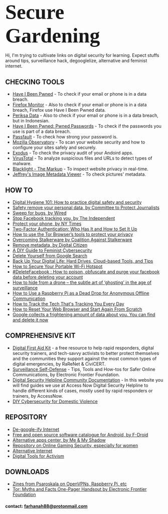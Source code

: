 ### <span style="font-family:Terminal; font-size:4em;">Secure Gardening</span>
Hi, I'm trying to cultivate links on digital security for learning. Expect stuffs around tips, surveillance hack, degooglelize, alternative and feminist internet. 

## CHECKING TOOLS
- [Have I Been Pwned](http://www.haveibeenpwnd.com/) - To check if your email or phone is in a data breach.
- [Firefox Monitor](https://monitor.firefox.com) - Also to check if your email or phone is in a data breach, Firefox use Have I Been Pwned data.
- [Periksa Data](https://periksadata.com/) - Also to check if your email or phone is in a data breach, but in Indonesian.
- [Have I Been Pwned: Pwned Passwords](https://haveibeenpwned.com/Passwords) - To check if the passwords you use is part of a data breach.
- [Passfault](http://passfault.com/) - To check how strong your password is.
- [Mozilla Observatory](https://observatory.mozilla.org/) - To scan your website security and how to configure your sites safely and securely. 
- [Exodus](https://reports.exodus-privacy.eu.org/en/) - To check the privacy audit of your Andoird apps.
- [VirusTotal](https://www.virustotal.com/gui/) - To analyze suspicious files and URLs to detect types of malware.
- [Blacklight - The Markup](https://themarkup.org/blacklight) - To inspect website privacy in real-time.
- [Jeffrey's Image Metadata Viewer](http://exif.regex.info/exif.cgi) - To check pictures' metadata.

## HOW TO
- [Digital Hygiene 101: How to practice digital safety and security](https://coconet.social/digital-hygiene-safety-security/)
- [Safety remove your personal data, by Committee to Protect Journalists](https://cpj.org/2019/09/digital-safety-remove-personal-data-internet/)
- [Sweep for bugs, by Wired](https://www.wired.com/story/how-to-sweep-for-bugs/)
- [Stop Facebook tracking you, by The Independent](https://www.independent.co.uk/life-style/gadgets-and-tech/news/facebook-tracking-activity-how-internet-privacy-a9072961.html)
- [Protect your phone, by NY Times](https://www.nytimes.com/interactive/2019/12/19/opinion/location-tracking-privacy-tips.html)
- [Two-Factor Authentication: Who Has It and How to Set It Up](https://sea.pcmag.com/encryption-products/19323/two-factor-authentication-who-has-it-and-how-to-set-it-up?utm_source=pocket_mylist)
- [How to use the Tor Browser’s tools to protect your privacy](https://www.theverge.com/2020/2/21/21138403/tor-privacy-tools-private-network-browser-settings-security)
- [Overcoming Stalkerware by Coalition Against Stalkerware](https://stopstalkerware.org/get-help/)
- [Remove metadata, by Digital Citizen](https://www.digitalcitizen.life/remove-metadata-file/)
- [A DIY Guide to Feminist Cybersecurity](https://hackblossom.org/cybersecurity/?utm_source=pocket_mylist)
- [Delete Yourself from Google Search](https://www.rd.com/article/how-to-delete-yourself-from-google-search/?utm_source=pocket_mylist)
- [Back Up Your Digital Life: Hard Drives, Cloud-based Tools, and Tips](https://www.wired.com/story/how-to-back-up-your-digital-life/?utm_source=pocket_mylist)
- [How to Secure Your Portable Wi-Fi Hotspot](https://www.lifewire.com/secure-your-portable-wi-fi-hotspot-2487656?utm_source=pocket_mylist)
- [#DeleteFacebook : How to poison, obfuscate and purge your facebook data before deleting your account](https://shift8web.ca/2018/03/delete-facebook-how-to-poison-obfuscate-and-purge-your-facebook-data-before-deleting-your-account/?utm_source=pocket_mylist)
- [How to hide from a drone – the subtle art of ‘ghosting’ in the age of surveillance](https://theconversation.com/how-to-hide-from-a-drone-the-subtle-art-of-ghosting-in-the-age-of-surveillance-143078?utm_source=pocket_mylist)
- [How to Use a Raspberry Pi as a Dead Drop for Anonymous Offline Communication](https://null-byte.wonderhowto.com/how-to/use-raspberry-pi-as-dead-drop-for-anonymous-offline-communication-0179743/)
- [How to Track the Tech That's Tracking You Every Day](https://gizmodo.com/how-to-track-the-tech-thats-tracking-you-every-day-1843908029)
- [How to Reset Your Web Browser and Start Again From Scratch](https://gizmodo.com/how-to-reset-your-web-browser-and-start-again-from-scra-1842094169/amp?__twitter_impression=true&utm_source=pocket_mylist)
- [Google collects a frightening amount of data about you. You can find and delete it now](https://www.cnet.com/tech/services-and-software/google-collects-a-frightening-amount-of-data-about-you-you-can-find-and-delete-it-now/)

## COMPREHENSIVE KIT
- [Digital First Aid Kit](https://digitalfirstaid.org/en/) - a free resource to help rapid responders, digital security trainers, and tech-savvy activists to better protect themselves and the communities they support against the most common types of digital emergencies, by RaReNet & CiviCERT.
- [Surveillance Self-Defense](https://ssd.eff.org/en) - Tips, Tools and How-tos for Safer Online Communications, by Electronic Frontier Foundation.
- [Digital Security Helpline Community Documentation](https://accessnowhelpline.gitlab.io/community-documentation/index.html) - In this website you will find guides we use at Access Now Digital Security Helpline to handle different kinds of cases, mostly used by rapid responders or trainers, by AccessNow.
- [DIY Cybersecurity for Domestic Violence](https://hackblossom.org/domestic-violence/)

## REPOSITORY
- [De-google-ify Internet](https://degooglisons-internet.org/en/alternatives)
- [Free and open source software catalogue for Android, by F-Droid](https://f-droid.org/)
- [Alternative apps center, by Me & My Shadow](https://myshadow.org/resources)
- [Repository on Online Gaming Security, especially for women](https://farhaway.github.io/securegaming/)
- [Alternative Internet](https://github.com/redecentralize/alternative-internet)
- [Digital Tools for Activism](https://github.com/drewrwilson/toolsforactivism)

## DOWNLOADS
- [Zines from Psaroskala on OpenVPNs, Raspberry Pi, etc](https://psaroskalazines.gr/zines/)
- [Tor: Myths and Facts One-Pager Handsout by Electronic Frontier Foundation](https://www.eff.org/document/tor-myths-and-facts-0)


#### contact: farhanah88@protonmail.com
